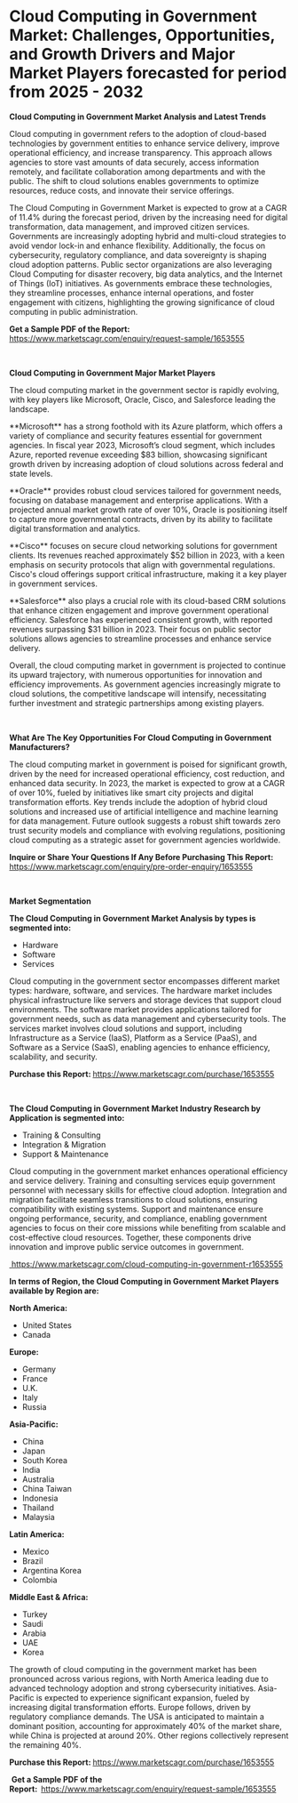 <p><h1>Cloud Computing in Government Market: Challenges, Opportunities, and Growth Drivers and Major Market Players forecasted for period from 2025 - 2032</h1></p><p><strong>Cloud Computing in Government Market Analysis and Latest Trends</strong></p>
<p><p>Cloud computing in government refers to the adoption of cloud-based technologies by government entities to enhance service delivery, improve operational efficiency, and increase transparency. This approach allows agencies to store vast amounts of data securely, access information remotely, and facilitate collaboration among departments and with the public. The shift to cloud solutions enables governments to optimize resources, reduce costs, and innovate their service offerings.</p><p>The Cloud Computing in Government Market is expected to grow at a CAGR of 11.4% during the forecast period, driven by the increasing need for digital transformation, data management, and improved citizen services. Governments are increasingly adopting hybrid and multi-cloud strategies to avoid vendor lock-in and enhance flexibility. Additionally, the focus on cybersecurity, regulatory compliance, and data sovereignty is shaping cloud adoption patterns. Public sector organizations are also leveraging Cloud Computing for disaster recovery, big data analytics, and the Internet of Things (IoT) initiatives. As governments embrace these technologies, they streamline processes, enhance internal operations, and foster engagement with citizens, highlighting the growing significance of cloud computing in public administration.</p></p>
<p><strong>Get a Sample PDF of the Report:&nbsp;</strong> <a href="https://www.marketscagr.com/enquiry/request-sample/1653555?utm_campaign=2136&utm_medium=2&utm_source=Github&utm_content=ia&utm_term=16042025&utm_id=cloud-computing-in-government">https://www.marketscagr.com/enquiry/request-sample/1653555</a></p>
<p>&nbsp;</p>
<p><strong>Cloud Computing in Government Major Market Players</strong></p>
<p><p>The cloud computing market in the government sector is rapidly evolving, with key players like Microsoft, Oracle, Cisco, and Salesforce leading the landscape. </p><p>**Microsoft** has a strong foothold with its Azure platform, which offers a variety of compliance and security features essential for government agencies. In fiscal year 2023, Microsoft’s cloud segment, which includes Azure, reported revenue exceeding $83 billion, showcasing significant growth driven by increasing adoption of cloud solutions across federal and state levels.</p><p>**Oracle** provides robust cloud services tailored for government needs, focusing on database management and enterprise applications. With a projected annual market growth rate of over 10%, Oracle is positioning itself to capture more governmental contracts, driven by its ability to facilitate digital transformation and analytics.</p><p>**Cisco** focuses on secure cloud networking solutions for government clients. Its revenues reached approximately $52 billion in 2023, with a keen emphasis on security protocols that align with governmental regulations. Cisco's cloud offerings support critical infrastructure, making it a key player in government services.</p><p>**Salesforce** also plays a crucial role with its cloud-based CRM solutions that enhance citizen engagement and improve government operational efficiency. Salesforce has experienced consistent growth, with reported revenues surpassing $31 billion in 2023. Their focus on public sector solutions allows agencies to streamline processes and enhance service delivery.</p><p>Overall, the cloud computing market in government is projected to continue its upward trajectory, with numerous opportunities for innovation and efficiency improvements. As government agencies increasingly migrate to cloud solutions, the competitive landscape will intensify, necessitating further investment and strategic partnerships among existing players.</p></p>
<p>&nbsp;</p>
<p><strong>What Are The Key Opportunities For Cloud Computing in Government Manufacturers?</strong></p>
<p><p>The cloud computing market in government is poised for significant growth, driven by the need for increased operational efficiency, cost reduction, and enhanced data security. In 2023, the market is expected to grow at a CAGR of over 10%, fueled by initiatives like smart city projects and digital transformation efforts. Key trends include the adoption of hybrid cloud solutions and increased use of artificial intelligence and machine learning for data management. Future outlook suggests a robust shift towards zero trust security models and compliance with evolving regulations, positioning cloud computing as a strategic asset for government agencies worldwide.</p></p>
<p><strong>Inquire or Share Your Questions If Any Before Purchasing This Report:</strong> <a href="https://www.marketscagr.com/enquiry/pre-order-enquiry/1653555?utm_campaign=2136&utm_medium=2&utm_source=Github&utm_content=ia&utm_term=16042025&utm_id=cloud-computing-in-government">https://www.marketscagr.com/enquiry/pre-order-enquiry/1653555</a></p>
<p>&nbsp;</p>
<p><strong>Market Segmentation</strong></p>
<p><strong>The Cloud Computing in Government Market Analysis by types is segmented into:</strong></p>
<p><ul><li>Hardware</li><li>Software</li><li>Services</li></ul></p>
<p><p>Cloud computing in the government sector encompasses different market types: hardware, software, and services. The hardware market includes physical infrastructure like servers and storage devices that support cloud environments. The software market provides applications tailored for government needs, such as data management and cybersecurity tools. The services market involves cloud solutions and support, including Infrastructure as a Service (IaaS), Platform as a Service (PaaS), and Software as a Service (SaaS), enabling agencies to enhance efficiency, scalability, and security.</p></p>
<p><strong>Purchase this Report:&nbsp;</strong><a href="https://www.marketscagr.com/purchase/1653555?utm_campaign=2136&utm_medium=2&utm_source=Github&utm_content=ia&utm_term=16042025&utm_id=cloud-computing-in-government">https://www.marketscagr.com/purchase/1653555</a></p>
<p>&nbsp;</p>
<p><strong>The Cloud Computing in Government Market Industry Research by Application is segmented into:</strong></p>
<p><ul><li>Training & Consulting</li><li>Integration & Migration</li><li>Support & Maintenance</li></ul></p>
<p><p>Cloud computing in the government market enhances operational efficiency and service delivery. Training and consulting services equip government personnel with necessary skills for effective cloud adoption. Integration and migration facilitate seamless transitions to cloud solutions, ensuring compatibility with existing systems. Support and maintenance ensure ongoing performance, security, and compliance, enabling government agencies to focus on their core missions while benefiting from scalable and cost-effective cloud resources. Together, these components drive innovation and improve public service outcomes in government.</p></p>
<p><a href="https://www.marketscagr.com/cloud-computing-in-government-r1653555?utm_campaign=2136&utm_medium=2&utm_source=Github&utm_content=ia&utm_term=16042025&utm_id=cloud-computing-in-government">&nbsp;https://www.marketscagr.com/cloud-computing-in-government-r1653555</a></p>
<p><strong>In terms of Region, the Cloud Computing in Government Market Players available by Region are:</strong></p>
<p>
    <p> <strong> North America: </strong>
        <ul>
            <li>United States</li>
            <li>Canada</li>
        </ul>
        </p> 
    <p> <strong> Europe: </strong>
        <ul>
            <li>Germany</li>
            <li>France</li>
            <li>U.K.</li>
            <li>Italy</li>
            <li>Russia</li>
        </ul>
        </p> 
    <p> <strong> Asia-Pacific: </strong>
        <ul>
            <li>China</li>
            <li>Japan</li>
            <li>South Korea</li>
            <li>India</li>
            <li>Australia</li>
            <li>China Taiwan</li>
            <li>Indonesia</li>
            <li>Thailand</li>
            <li>Malaysia</li>
        </ul>
        </p> 
    <p> <strong> Latin America: </strong>
        <ul>
            <li>Mexico</li>
            <li>Brazil</li>
            <li>Argentina Korea</li>
            <li>Colombia</li>
        </ul>
        </p> 
    <p> <strong> Middle East & Africa: </strong>
        <ul>
            <li>Turkey</li>
            <li>Saudi</li>
            <li>Arabia</li>
            <li>UAE</li>
            <li>Korea</li>
        </ul>
    </p>
    </p>
<p><p>The growth of cloud computing in the government market has been pronounced across various regions, with North America leading due to advanced technology adoption and strong cybersecurity initiatives. Asia-Pacific is expected to experience significant expansion, fueled by increasing digital transformation efforts. Europe follows, driven by regulatory compliance demands. The USA is anticipated to maintain a dominant position, accounting for approximately 40% of the market share, while China is projected at around 20%. Other regions collectively represent the remaining 40%.</p></p>
<p><strong>Purchase this Report: </strong><a href="https://www.marketscagr.com/purchase/1653555?utm_campaign=2136&utm_medium=2&utm_source=Github&utm_content=ia&utm_term=16042025&utm_id=cloud-computing-in-government">https://www.marketscagr.com/purchase/1653555</a></p>
<p>&nbsp;<strong>Get a Sample PDF of the Report:&nbsp;&nbsp;</strong><a href="https://www.marketscagr.com/enquiry/request-sample/1653555?utm_campaign=2136&utm_medium=2&utm_source=Github&utm_content=ia&utm_term=16042025&utm_id=cloud-computing-in-government">https://www.marketscagr.com/enquiry/request-sample/1653555</a></p>
<p><strong></strong></p>
<p><p></p><p></p><p></p></p>